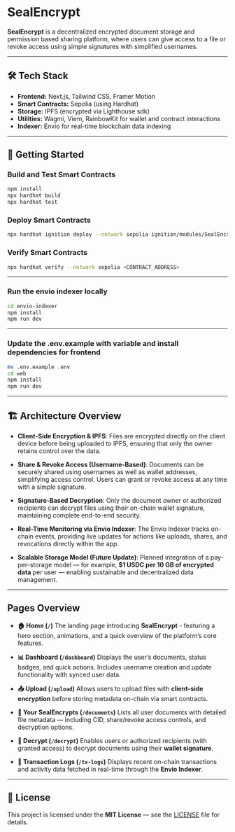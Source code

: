# SealEncrypt

**SealEncrypt** is a decentralized encrypted document storage and permission based sharing platform, where users can give access to a file or revoke access using simple signatures with simplified usernames.

---

## 🛠 Tech Stack

- **Frontend:** Next.js, Tailwind CSS, Framer Motion
- **Smart Contracts:** Sepolia (using Hardhat)
- **Storage:** IPFS (encrypted via Lighthouse sdk)
- **Utilities:** Wagmi, Viem, RainbowKit for wallet and contract interactions
- **Indexer:** Envio for real-time blockchain data indexing

---

## 🚀 Getting Started

### Build and Test Smart Contracts

```bash
npm install
npx hardhat build
npx hardhat test
```

### Deploy Smart Contracts

```bash
npx hardhat ignition deploy --network sepolia ignition/modules/SealEncrypt.ts
```

### Verify Smart Contracts

```bash
npx hardhat verify --network sepolia <CONTRACT_ADDRESS>
```

---

### Run the envio indexer locally

```bash
cd envio-indexer
npm install
npm run dev
```

---

### Update the .env.example with variable and install dependencies for frontend

```bash
mv .env.example .env
cd web
npm install
npm run dev
```

---

## 🏗️ Architecture Overview

- **Client-Side Encryption & IPFS**: Files are encrypted directly on the client device before being uploaded to IPFS, ensuring that only the owner retains control over the data.

- **Share & Revoke Access (Username-Based)**: Documents can be securely shared using usernames as well as wallet addresses, simplifying access control.
  Users can grant or revoke access at any time with a simple signature.

- **Signature-Based Decryption**: Only the document owner or authorized recipients can decrypt files using their on-chain wallet signature, maintaining complete end-to-end security.

- **Real-Time Monitoring via Envio Indexer**: The Envio Indexer tracks on-chain events, providing live updates for actions like uploads, shares, and revocations directly within the app.

- **Scalable Storage Model (Future Update)**: Planned integration of a pay-per-storage model — for example, **$1 USDC per 10 GB of encrypted data** per user — enabling sustainable and decentralized data management.

---

## Pages Overview

- **🏠 Home (`/`)**
  The landing page introducing **SealEncrypt** - featuring a hero section, animations, and a quick overview of the platform’s core features.

- **📊 Dashboard (`/dashboard`)**
  Displays the user’s documents, status badges, and quick actions.
  Includes username creation and update functionality with synced user data.

- **📤 Upload (`/upload`)**
  Allows users to upload files with **client-side encryption** before storing metadata on-chain via smart contracts.

- **📁 Your SealEncrypts (`/documents`)**
  Lists all user documents with detailed file metadata — including CID, share/revoke access controls, and decryption options.

- **🔐 Decrypt (`/decrypt`)**
  Enables users or authorized recipients (with granted access) to decrypt documents using their **wallet signature**.

- **🧾 Transaction Logs (`/tx-logs`)**
  Displays recent on-chain transactions and activity data fetched in real-time through the **Envio Indexer**.

---

## 🧾 License

This project is licensed under the **MIT License** — see the [LICENSE](./LICENSE) file for details.
